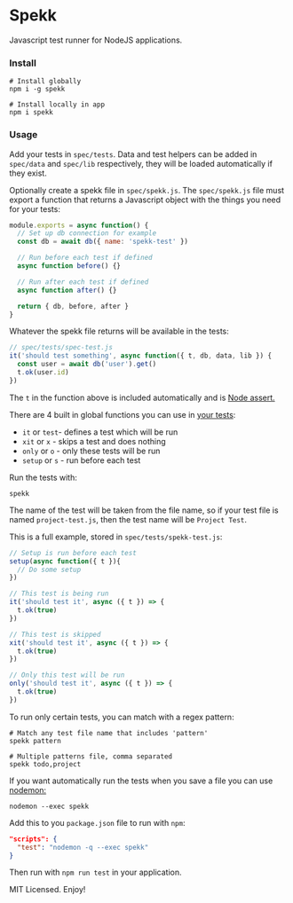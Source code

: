 # Spekk

Javascript test runner for NodeJS applications.

### Install

```
# Install globally
npm i -g spekk

# Install locally in app
npm i spekk
```

### Usage

Add your tests in `spec/tests`. Data and test helpers can be added in `spec/data` and `spec/lib` respectively, they will be loaded automatically if they exist.

Optionally create a spekk file in `spec/spekk.js`. The `spec/spekk.js` file must export a function that returns a Javascript object with the things you need for your tests:

```js
module.exports = async function() {
  // Set up db connection for example
  const db = await db({ name: 'spekk-test' })

  // Run before each test if defined
  async function before() {}

  // Run after each test if defined
  async function after() {}

  return { db, before, after }
}
```

Whatever the spekk file returns will be available in the tests:

```js
// spec/tests/spec-test.js
it('should test something', async function({ t, db, data, lib }) {
  const user = await db('user').get()
  t.ok(user.id)
})
```

The `t` in the function above is included automatically and is [Node assert.](https://nodejs.org/api/assert.html)

There are 4 built in global functions you can use in [your tests](https://github.com/eldoy/spekk/blob/master/spec/tests/spekk-test.js):

* `it` or `test`- defines a test which will be run
* `xit` or `x` - skips a test and does nothing
* `only` or `o` - only these tests will be run
* `setup` or `s` - run before each test

Run the tests with:
```
spekk
```
The name of the test will be taken from the file name, so if your test file is named `project-test.js`, then the test name will be `Project Test`.

This is a full example, stored in `spec/tests/spekk-test.js`:
```js
// Setup is run before each test
setup(async function({ t }){
  // Do some setup
})

// This test is being run
it('should test it', async ({ t }) => {
  t.ok(true)
})

// This test is skipped
xit('should test it', async ({ t }) => {
  t.ok(true)
})

// Only this test will be run
only('should test it', async ({ t }) => {
  t.ok(true)
})
```

To run only certain tests, you can match with a regex pattern:
```
# Match any test file name that includes 'pattern'
spekk pattern

# Multiple patterns file, comma separated
spekk todo,project
```

If you want automatically run the tests when you save a file you can use [nodemon:](https://github.com/remy/nodemon)

```
nodemon --exec spekk
```

Add this to you `package.json` file to run with `npm`:
```json
"scripts": {
  "test": "nodemon -q --exec spekk"
}
```
Then run with `npm run test` in your application.

MIT Licensed. Enjoy!
